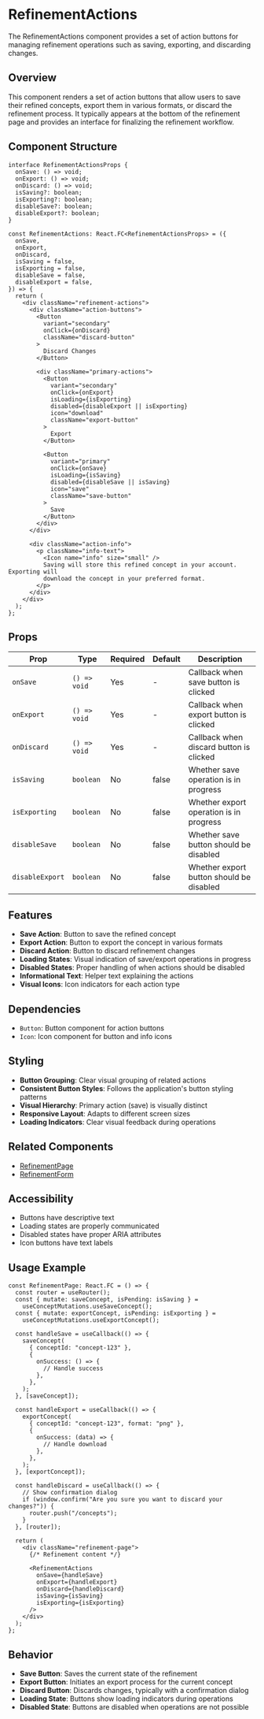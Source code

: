 # RefinementActions

The RefinementActions component provides a set of action buttons for managing refinement operations such as saving, exporting, and discarding changes.

## Overview

This component renders a set of action buttons that allow users to save their refined concepts, export them in various formats, or discard the refinement process. It typically appears at the bottom of the refinement page and provides an interface for finalizing the refinement workflow.

## Component Structure

```tsx
interface RefinementActionsProps {
  onSave: () => void;
  onExport: () => void;
  onDiscard: () => void;
  isSaving?: boolean;
  isExporting?: boolean;
  disableSave?: boolean;
  disableExport?: boolean;
}

const RefinementActions: React.FC<RefinementActionsProps> = ({
  onSave,
  onExport,
  onDiscard,
  isSaving = false,
  isExporting = false,
  disableSave = false,
  disableExport = false,
}) => {
  return (
    <div className="refinement-actions">
      <div className="action-buttons">
        <Button
          variant="secondary"
          onClick={onDiscard}
          className="discard-button"
        >
          Discard Changes
        </Button>

        <div className="primary-actions">
          <Button
            variant="secondary"
            onClick={onExport}
            isLoading={isExporting}
            disabled={disableExport || isExporting}
            icon="download"
            className="export-button"
          >
            Export
          </Button>

          <Button
            variant="primary"
            onClick={onSave}
            isLoading={isSaving}
            disabled={disableSave || isSaving}
            icon="save"
            className="save-button"
          >
            Save
          </Button>
        </div>
      </div>

      <div className="action-info">
        <p className="info-text">
          <Icon name="info" size="small" />
          Saving will store this refined concept in your account. Exporting will
          download the concept in your preferred format.
        </p>
      </div>
    </div>
  );
};
```

## Props

| Prop            | Type         | Required | Default | Description                              |
| --------------- | ------------ | -------- | ------- | ---------------------------------------- |
| `onSave`        | `() => void` | Yes      | -       | Callback when save button is clicked     |
| `onExport`      | `() => void` | Yes      | -       | Callback when export button is clicked   |
| `onDiscard`     | `() => void` | Yes      | -       | Callback when discard button is clicked  |
| `isSaving`      | `boolean`    | No       | false   | Whether save operation is in progress    |
| `isExporting`   | `boolean`    | No       | false   | Whether export operation is in progress  |
| `disableSave`   | `boolean`    | No       | false   | Whether save button should be disabled   |
| `disableExport` | `boolean`    | No       | false   | Whether export button should be disabled |

## Features

- **Save Action**: Button to save the refined concept
- **Export Action**: Button to export the concept in various formats
- **Discard Action**: Button to discard refinement changes
- **Loading States**: Visual indication of save/export operations in progress
- **Disabled States**: Proper handling of when actions should be disabled
- **Informational Text**: Helper text explaining the actions
- **Visual Icons**: Icon indicators for each action type

## Dependencies

- `Button`: Button component for action buttons
- `Icon`: Icon component for button and info icons

## Styling

- **Button Grouping**: Clear visual grouping of related actions
- **Consistent Button Styles**: Follows the application's button styling patterns
- **Visual Hierarchy**: Primary action (save) is visually distinct
- **Responsive Layout**: Adapts to different screen sizes
- **Loading Indicators**: Clear visual feedback during operations

## Related Components

- [RefinementPage](../RefinementPage.md)
- [RefinementForm](./RefinementForm.md)

## Accessibility

- Buttons have descriptive text
- Loading states are properly communicated
- Disabled states have proper ARIA attributes
- Icon buttons have text labels

## Usage Example

```tsx
const RefinementPage: React.FC = () => {
  const router = useRouter();
  const { mutate: saveConcept, isPending: isSaving } =
    useConceptMutations.useSaveConcept();
  const { mutate: exportConcept, isPending: isExporting } =
    useConceptMutations.useExportConcept();

  const handleSave = useCallback(() => {
    saveConcept(
      { conceptId: "concept-123" },
      {
        onSuccess: () => {
          // Handle success
        },
      },
    );
  }, [saveConcept]);

  const handleExport = useCallback(() => {
    exportConcept(
      { conceptId: "concept-123", format: "png" },
      {
        onSuccess: (data) => {
          // Handle download
        },
      },
    );
  }, [exportConcept]);

  const handleDiscard = useCallback(() => {
    // Show confirmation dialog
    if (window.confirm("Are you sure you want to discard your changes?")) {
      router.push("/concepts");
    }
  }, [router]);

  return (
    <div className="refinement-page">
      {/* Refinement content */}

      <RefinementActions
        onSave={handleSave}
        onExport={handleExport}
        onDiscard={handleDiscard}
        isSaving={isSaving}
        isExporting={isExporting}
      />
    </div>
  );
};
```

## Behavior

- **Save Button**: Saves the current state of the refinement
- **Export Button**: Initiates an export process for the current concept
- **Discard Button**: Discards changes, typically with a confirmation dialog
- **Loading State**: Buttons show loading indicators during operations
- **Disabled State**: Buttons are disabled when operations are not possible
